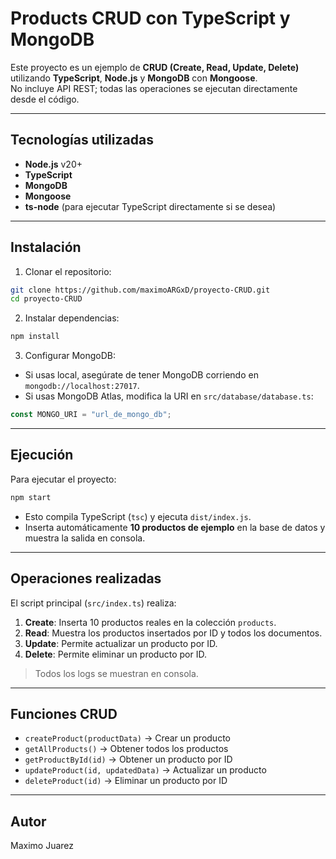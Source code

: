 # Products CRUD con TypeScript y MongoDB

Este proyecto es un ejemplo de **CRUD (Create, Read, Update, Delete)** utilizando **TypeScript**, **Node.js** y **MongoDB** con **Mongoose**.  
No incluye API REST; todas las operaciones se ejecutan directamente desde el código.

---

## Tecnologías utilizadas

- **Node.js** v20+
- **TypeScript**
- **MongoDB**
- **Mongoose**  
- **ts-node** (para ejecutar TypeScript directamente si se desea)

---

## Instalación

1. Clonar el repositorio:

```bash
git clone https://github.com/maximoARGxD/proyecto-CRUD.git 
cd proyecto-CRUD
````

2. Instalar dependencias:

```bash
npm install
```

3. Configurar MongoDB:

* Si usas local, asegúrate de tener MongoDB corriendo en `mongodb://localhost:27017`.
* Si usas MongoDB Atlas, modifica la URI en `src/database/database.ts`:

```ts
const MONGO_URI = "url_de_mongo_db";
```

---

## Ejecución

Para ejecutar el proyecto:

```bash
npm start
```

* Esto compila TypeScript (`tsc`) y ejecuta `dist/index.js`.
* Inserta automáticamente **10 productos de ejemplo** en la base de datos y muestra la salida en consola.

---

## Operaciones realizadas

El script principal (`src/index.ts`) realiza:

1. **Create**: Inserta 10 productos reales en la colección `products`.
2. **Read**: Muestra los productos insertados por ID y todos los documentos.
3. **Update**: Permite actualizar un producto por ID.
4. **Delete**: Permite eliminar un producto por ID.

> Todos los logs se muestran en consola.

---

## Funciones CRUD

* `createProduct(productData)` → Crear un producto
* `getAllProducts()` → Obtener todos los productos
* `getProductById(id)` → Obtener un producto por ID
* `updateProduct(id, updatedData)` → Actualizar un producto
* `deleteProduct(id)` → Eliminar un producto por ID

---

## Autor

Maximo Juarez